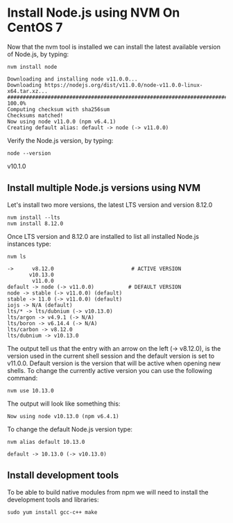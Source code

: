 # Install Node.js using NVM On CentOS 7

Now that the nvm tool is installed we can install the latest available version of Node.js, by typing:
```
nvm install node
```

```
Downloading and installing node v11.0.0...
Downloading https://nodejs.org/dist/v11.0.0/node-v11.0.0-linux-x64.tar.xz...
######################################################################## 100.0%
Computing checksum with sha256sum
Checksums matched!
Now using node v11.0.0 (npm v6.4.1)
Creating default alias: default -> node (-> v11.0.0)
```

Verify the Node.js version, by typing:
```
node --version
```
v10.1.0

## Install multiple Node.js versions using NVM
Let's install two more versions, the latest LTS version and version 8.12.0

```
nvm install --lts
nvm install 8.12.0
```

Once LTS version and 8.12.0 are installed to list all installed Node.js instances type:

```
nvm ls
```

```
->      v8.12.0                         # ACTIVE VERSION
       v10.13.0
        v11.0.0
default -> node (-> v11.0.0)           # DEFAULT VERSION
node -> stable (-> v11.0.0) (default)
stable -> 11.0 (-> v11.0.0) (default)
iojs -> N/A (default)
lts/* -> lts/dubnium (-> v10.13.0)
lts/argon -> v4.9.1 (-> N/A)
lts/boron -> v6.14.4 (-> N/A)
lts/carbon -> v8.12.0
lts/dubnium -> v10.13.0
```
The output tell us that the entry with an arrow on the left (-> v8.12.0), is the version used in the current shell session and the default version is set to v11.0.0. Default version is the version that will be active when opening new shells.
To change the currently active version you can use the following command:

```
nvm use 10.13.0
```
The output will look like something this:

```
Now using node v10.13.0 (npm v6.4.1)
```

To change the default Node.js version type:
```
nvm alias default 10.13.0
```

```
default -> 10.13.0 (-> v10.13.0)
```

## Install development tools
To be able to build native modules from npm we will need to install the development tools and libraries:

```
sudo yum install gcc-c++ make
```
